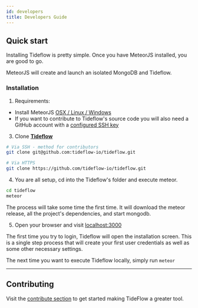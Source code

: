 ```yaml
---
id: developers
title: Developers Guide
---
```


## Quick start

Installing Tideflow is pretty simple. Once you have MeteorJS installed, you are
good to go.

MeteorJS will create and launch an isolated MongoDB and Tideflow.

### Installation

1. Requirements:

- Install MeteorJS [OSX / Linux / Windows](https://www.meteor.com/install)
- If you want to contribute to Tideflow's source code you will also need a
GitHub account with a [configured SSH key](https://help.github.com/articles/adding-a-new-ssh-key-to-your-github-account/)

3. Clone [**Tideflow**](https://github.com/tideflow-io/tideflow)

```sh
# Via SSH - method for contributors
git clone git@github.com:tideflow-io/tideflow.git

# Via HTTPS
git clone https://github.com/tideflow-io/tideflow.git
```

4. You are all setup, cd into the Tideflow's folder and execute meteor.

```sh
cd tideflow
meteor
```

The process will take some time the first time. It will download the meteor
release, all the project's dependencies, and start mongodb.

5. Open your browser and visit [localhost:3000](http://localhost:3000)

The first time you try to login, Tideflow will open the installation
screen. This is a single step process that will create your first user
credentials as well as some other necessary settings.

The next time you want to execute Tideflow locally, simply run `meteor`

---

## Contributing

Visit the [contribute section](/docs/contribute) to get started making TideFlow
a greater tool.
